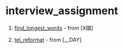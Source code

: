 # interview_assignment

1. [find_longest_words](https://github.com/Vercaca/interview_assignment/blob/master/find_longest_words.py) - from [X碩]

2. [tel_reformat](https://github.com/Vercaca/interview_assignment/blob/master/tel_reformat.py) - from [__DAY]